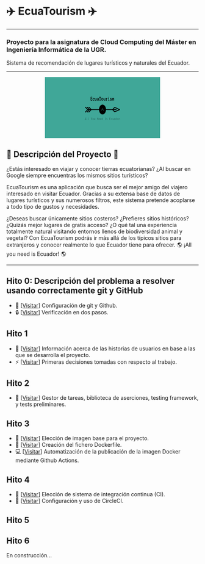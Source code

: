 # :airplane: EcuaTourism :airplane:

---
### Proyecto para la asignatura de Cloud Computing del Máster en Ingeniería Informática de la UGR.
Sistema de recomendación de lugares turísticos y naturales del Ecuador.
***

<p align='center'>
<img src="./docs/imgs/EcuaTourism_logo.png" alt="logo" height="160" width=60% align='center'/>
</p>

## :pencil: Descripción del Proyecto :pencil:

¿Estás interesado en viajar y conocer tierras ecuatorianas? ¿Al buscar en Google siempre encuentras los mismos sitios turísticos?

EcuaTourism es una aplicación que busca ser el mejor amigo del viajero interesado en visitar Ecuador. Gracias a su extensa base de datos de lugares turísticos y sus numerosos filtros, este sistema pretende acoplarse a todo tipo de gustos y necesidades.

¿Deseas buscar únicamente sitios costeros? ¿Prefieres sitios históricos? ¿Quizás mejor lugares de gratis acceso? ¿O qué tal una experiencia totalmente natural visitando entornos llenos de biodiversidad animal y vegetal? Con EcuaTourism podrás ir más allá de los típicos sitios para extranjeros y conocer realmente lo que Ecuador tiene para ofrecer. :earth_americas: ¡All you need is Ecuador! :earth_americas:

***

## Hito 0: Descripción del problema a resolver usando correctamente git y GitHub

* :hammer:  [[Visitar](https://github.com/Roark98/EcuaTourism/blob/main/docs/hito_0/repo_config.md)] Configuración de git y Github.
* :lock:  [[Visitar](https://github.com/Roark98/EcuaTourism/blob/main/docs/hito_0/two_step_verification.md)] Verificación en dos pasos.

## Hito 1

* :man: [[Visitar](https://github.com/Roark98/EcuaTourism/blob/main/docs/hito_1/historias_usuarios.md)] Información acerca de las historias de usuarios en base a las que se desarrolla el proyecto.
* :zap: [[Visitar](https://github.com/Roark98/EcuaTourism/blob/main/docs/hito_1/primeras_decisiones.md)] Primeras decisiones tomadas con respecto al trabajo.

## Hito 2

* :microscope: [[Visitar](https://github.com/Roark98/EcuaTourism/tree/main/docs/hito_2)] Gestor de tareas, biblioteca de aserciones, testing framework, y tests preliminares.

## Hito 3

* :whale: [[Visitar](https://github.com/Roark98/EcuaTourism/blob/main/docs/hito_3/docker-justification.md)] Elección de imagen base para el proyecto.
* :whale2: [[Visitar](https://github.com/Roark98/EcuaTourism/blob/main/docs/hito_3/dockerfile-creation.md)] Creación del fichero Dockerfile.
* :computer: [[Visitar](https://github.com/Roark98/EcuaTourism/blob/main/docs/hito_3/docker-auto.md)] Automatización de la publicación de la imagen Docker mediante Github Actions.

## Hito 4

* :electric_plug: [[Visitar](https://github.com/Roark98/EcuaTourism/blob/main/docs/hito_4/eleccionCI.md)] Elección de sistema de integración continua (CI).
* :wrench: [[Visitar](https://github.com/Roark98/EcuaTourism/blob/main/docs/hito_4/configCI.md)] Configuración y uso de CircleCI.

## Hito 5

## Hito 6

En construcción...
